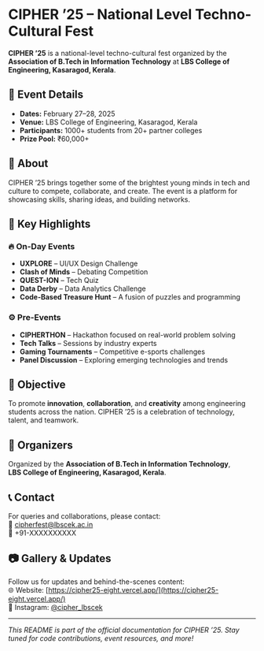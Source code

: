# CIPHER ’25 – National Level Techno-Cultural Fest

**CIPHER ’25** is a national-level techno-cultural fest organized by the **Association of B.Tech in Information Technology** at **LBS College of Engineering, Kasaragod, Kerala**.

## 📅 Event Details

- **Dates:** February 27–28, 2025  
- **Venue:** LBS College of Engineering, Kasaragod, Kerala  
- **Participants:** 1000+ students from 20+ partner colleges  
- **Prize Pool:** ₹60,000+

## 🎯 About

CIPHER ’25 brings together some of the brightest young minds in tech and culture to compete, collaborate, and create. The event is a platform for showcasing skills, sharing ideas, and building networks.

## 🚀 Key Highlights

### 🔥 On-Day Events
- **UXPLORE** – UI/UX Design Challenge  
- **Clash of Minds** – Debating Competition  
- **QUEST-ION** – Tech Quiz  
- **Data Derby** – Data Analytics Challenge  
- **Code-Based Treasure Hunt** – A fusion of puzzles and programming

### ⚙️ Pre-Events
- **CIPHERTHON** – Hackathon focused on real-world problem solving  
- **Tech Talks** – Sessions by industry experts  
- **Gaming Tournaments** – Competitive e-sports challenges  
- **Panel Discussion** – Exploring emerging technologies and trends

## 🎯 Objective

To promote **innovation**, **collaboration**, and **creativity** among engineering students across the nation. CIPHER ’25 is a celebration of technology, talent, and teamwork.

## 👥 Organizers

Organized by the **Association of B.Tech in Information Technology**,  
**LBS College of Engineering, Kasaragod, Kerala**.

## 📞 Contact

For queries and collaborations, please contact:  
📧 cipherfest@lbscek.ac.in  
📱 +91-XXXXXXXXXX

## 📷 Gallery & Updates

Follow us for updates and behind-the-scenes content:  
🌐 Website: [https://cipher25-eight.vercel.app/](https://cipher25-eight.vercel.app/)  
📸 Instagram: [@cipher_lbscek](https://instagram.com/cipher_lbscek)

---

*This README is part of the official documentation for CIPHER ’25. Stay tuned for code contributions, event resources, and more!*
